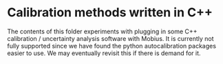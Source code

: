 # Calibration methods written in C++

The contents of this folder experiments with plugging in some C++ calibration / uncertainty analysis software with Mobius. It is currently not fully supported since we have found the python autocalibration packages easier to use. We may eventually revisit this if there is demand for it.
